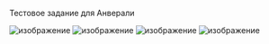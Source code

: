 Тестовое задание для Анверали

![изображение](https://github.com/volodiq/testovoe_docker/assets/75444126/c681b78a-9aef-4024-89ca-58459cf5b680)
![изображение](https://github.com/volodiq/testovoe_docker/assets/75444126/5f1f5264-20ed-4f97-9275-cf7c20986c06)
![изображение](https://github.com/volodiq/testovoe_docker/assets/75444126/50f23a5b-210e-409c-b103-17691bcba3b3)
![изображение](https://github.com/volodiq/testovoe_docker/assets/75444126/25321f34-f327-4887-b5f1-e5add8714518)

